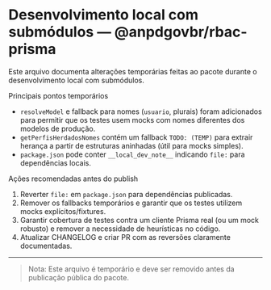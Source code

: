 # Desenvolvimento local com submódulos — @anpdgovbr/rbac-prisma

Este arquivo documenta alterações temporárias feitas ao pacote durante o desenvolvimento local com submódulos.

Principais pontos temporários

- `resolveModel` e fallback para nomes (`usuario`, plurais) foram adicionados para permitir que os testes usem mocks com nomes diferentes dos modelos de produção.
- `getPerfisHerdadosNomes` contém um fallback `TODO: (TEMP)` para extrair herança a partir de estruturas aninhadas (útil para mocks simples).
- `package.json` pode conter `__local_dev_note__` indicando `file:` para dependências locais.

Ações recomendadas antes do publish

1. Reverter `file:` em `package.json` para dependências publicadas.
2. Remover os fallbacks temporários e garantir que os testes utilizem mocks explícitos/fixtures.
3. Garantir cobertura de testes contra um cliente Prisma real (ou um mock robusto) e remover a necessidade de heurísticas no código.
4. Atualizar CHANGELOG e criar PR com as reversões claramente documentadas.

---

> Nota: Este arquivo é temporário e deve ser removido antes da publicação pública do pacote.
